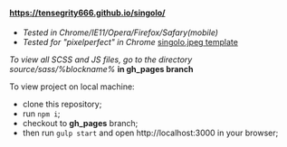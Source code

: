 #### https://tensegrity666.github.io/singolo/

* _Tested in Chrome/IE11/Opera/Firefox/Safary(mobile)_
* _Tested for "pixelperfect" in Chrome_ [singolo.jpeg template](https://github.com/rolling-scopes-school/tasks/blob/master/tasks/markups/level-2/singolo/singolo.jpg)

_To view all SCSS and JS files, go to the directory source/sass/%blockname%_ __in gh_pages branch__


To view project on local machine:
* clone this repository;
* run ``npm i``;
* checkout to __gh_pages__ branch;
* then run ``gulp start`` and open http://localhost:3000 in your browser;
